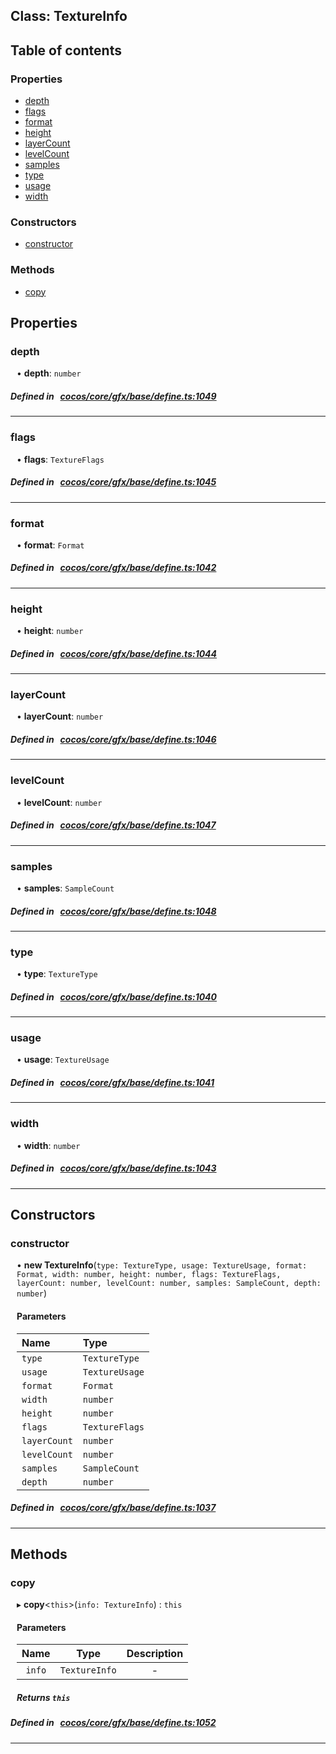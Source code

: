
## Class: TextureInfo





<div class="table-of-content">
<h2>Table of contents</h2>


### Properties

- [ depth](#depth)
- [ flags](#flags)
- [ format](#format)
- [ height](#height)
- [ layerCount](#layerCount)
- [ levelCount](#levelCount)
- [ samples](#samples)
- [ type](#type)
- [ usage](#usage)
- [ width](#width)

### Constructors

- [ constructor](#constructor)

### Methods

- [ copy](#copy)
</div>

## Properties


### depth
<div style="margin-left: 10px;">




•  **depth**:
`number` 
</div>

##### Defined in &nbsp;   [cocos/core/gfx/base/define.ts:1049](https://github.com/cocos-creator/engine/blob/c7bf6b8a9/cocos/core/gfx/base/define.ts#L1049)&nbsp;


___


### flags
<div style="margin-left: 10px;">




•  **flags**:
`TextureFlags` 
</div>

##### Defined in &nbsp;   [cocos/core/gfx/base/define.ts:1045](https://github.com/cocos-creator/engine/blob/c7bf6b8a9/cocos/core/gfx/base/define.ts#L1045)&nbsp;


___


### format
<div style="margin-left: 10px;">




•  **format**:
`Format` 
</div>

##### Defined in &nbsp;   [cocos/core/gfx/base/define.ts:1042](https://github.com/cocos-creator/engine/blob/c7bf6b8a9/cocos/core/gfx/base/define.ts#L1042)&nbsp;


___


### height
<div style="margin-left: 10px;">




•  **height**:
`number` 
</div>

##### Defined in &nbsp;   [cocos/core/gfx/base/define.ts:1044](https://github.com/cocos-creator/engine/blob/c7bf6b8a9/cocos/core/gfx/base/define.ts#L1044)&nbsp;


___


### layerCount
<div style="margin-left: 10px;">




•  **layerCount**:
`number` 
</div>

##### Defined in &nbsp;   [cocos/core/gfx/base/define.ts:1046](https://github.com/cocos-creator/engine/blob/c7bf6b8a9/cocos/core/gfx/base/define.ts#L1046)&nbsp;


___


### levelCount
<div style="margin-left: 10px;">




•  **levelCount**:
`number` 
</div>

##### Defined in &nbsp;   [cocos/core/gfx/base/define.ts:1047](https://github.com/cocos-creator/engine/blob/c7bf6b8a9/cocos/core/gfx/base/define.ts#L1047)&nbsp;


___


### samples
<div style="margin-left: 10px;">




•  **samples**:
`SampleCount` 
</div>

##### Defined in &nbsp;   [cocos/core/gfx/base/define.ts:1048](https://github.com/cocos-creator/engine/blob/c7bf6b8a9/cocos/core/gfx/base/define.ts#L1048)&nbsp;


___


### type
<div style="margin-left: 10px;">




•  **type**:
`TextureType` 
</div>

##### Defined in &nbsp;   [cocos/core/gfx/base/define.ts:1040](https://github.com/cocos-creator/engine/blob/c7bf6b8a9/cocos/core/gfx/base/define.ts#L1040)&nbsp;


___


### usage
<div style="margin-left: 10px;">




•  **usage**:
`TextureUsage` 
</div>

##### Defined in &nbsp;   [cocos/core/gfx/base/define.ts:1041](https://github.com/cocos-creator/engine/blob/c7bf6b8a9/cocos/core/gfx/base/define.ts#L1041)&nbsp;


___


### width
<div style="margin-left: 10px;">




•  **width**:
`number` 
</div>

##### Defined in &nbsp;   [cocos/core/gfx/base/define.ts:1043](https://github.com/cocos-creator/engine/blob/c7bf6b8a9/cocos/core/gfx/base/define.ts#L1043)&nbsp;


___

<!---->
## Constructors


### constructor
<div style="margin-left: 10px;">

• **new TextureInfo**(`type: TextureType, usage: TextureUsage, format: Format, width: number, height: number, flags: TextureFlags, layerCount: number, levelCount: number, samples: SampleCount, depth: number`)

#### Parameters

| Name | Type |
| :------ | :------ |
| `type` | `TextureType` |
| `usage` | `TextureUsage` |
| `format` | `Format` |
| `width` | `number` |
| `height` | `number` |
| `flags` | `TextureFlags` |
| `layerCount` | `number` |
| `levelCount` | `number` |
| `samples` | `SampleCount` |
| `depth` | `number` |
</div>

##### Defined in &nbsp;   [cocos/core/gfx/base/define.ts:1037](https://github.com/cocos-creator/engine/blob/c7bf6b8a9/cocos/core/gfx/base/define.ts#L1037)&nbsp;


---

<!---->
## Methods

### copy

<div style="margin-left: 10px;">

▸   **copy**<`this`\>(`info: TextureInfo`) : `this`



#### Parameters

| Name | Type | Description |
| :------: | :------: | :------: |
| `info` | `TextureInfo` | - |


##### Returns `this`
</div>

##### Defined in &nbsp;   [cocos/core/gfx/base/define.ts:1052](https://github.com/cocos-creator/engine/blob/c7bf6b8a9/cocos/core/gfx/base/define.ts#L1052)&nbsp;
___
<!---->



